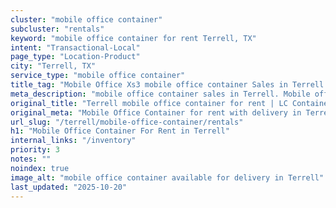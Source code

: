 ```yaml
---
cluster: "mobile office container"
subcluster: "rentals"
keyword: "mobile office container for rent Terrell, TX"
intent: "Transactional-Local"
page_type: "Location-Product"
city: "Terrell, TX"
service_type: "mobile office container"
title_tag: "Mobile Office Xs3 mobile office container Sales in Terrell | LC Container"
meta_description: "mobile office container sales in Terrell. Mobile office containers for workspace solutions. Fast delivery, competitive pricing. Serving mobile office container area. Quote ID: HYG. Call (214) 524-4168 for your free quote today."
original_title: "Terrell mobile office container for rent | LC Container"
original_meta: "Mobile Office Container for rent with delivery in Terrell, TX. LC Container — local Since 2003. Get pricing today."
url_slug: "/terrell/mobile-office-container/rentals"
h1: "Mobile Office Container For Rent in Terrell"
internal_links: "/inventory"
priority: 3
notes: ""
noindex: true
image_alt: "mobile office container available for delivery in Terrell"
last_updated: "2025-10-20"
---
```


<!-- TODO: Add unique city/inventory copy, images, and internal links here. -->
